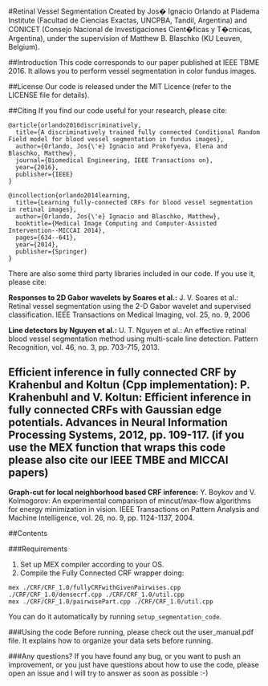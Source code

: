 #Retinal Vessel Segmentation
Created by Jos� Ignacio Orlando at Pladema Institute (Facultad de Ciencias Exactas, UNCPBA, Tandil, Argentina) and CONICET (Consejo Nacional de Investigaciones Cient�ficas y T�cnicas, Argentina), under the supervision of Matthew B. Blaschko (KU Leuven, Belgium).

##Introduction
This code corresponds to our paper published at IEEE TBME 2016. It allows you to perform vessel segmentation in color fundus images.

##License
Our code is released under the MIT Licence (refer to the LICENSE file for details).

##Citing
If you find our code useful for your research, please cite:

```
@article{orlando2016discriminatively,
  title={A discriminatively trained fully connected Conditional Random Field model for blood vessel segmentation in fundus images},
  author={Orlando, Jos{\'e} Ignacio and Prokofyeva, Elena and Blaschko, Matthew},
  journal={Biomedical Engineering, IEEE Transactions on},
  year={2016},
  publisher={IEEE}
}
```
```
@incollection{orlando2014learning,
  title={Learning fully-connected CRFs for blood vessel segmentation in retinal images},
  author={Orlando, Jos{\'e} Ignacio and Blaschko, Matthew},
  booktitle={Medical Image Computing and Computer-Assisted Intervention--MICCAI 2014},
  pages={634--641},
  year={2014},
  publisher={Springer}
}
```

There are also some third party libraries included in our code. If you use it, please cite:

**Responses to 2D Gabor wavelets by Soares et al.:** J. V. Soares et al.: Retinal vessel segmentation using the 2-D Gabor wavelet and supervised classification. IEEE Transactions on Medical Imaging, vol. 25, no. 9, 2006

**Line detectors by Nguyen et al.:** U. T. Nguyen et al.: An effective retinal blood vessel segmentation method using multi-scale line detection. Pattern Recognition, vol. 46, no. 3, pp. 703-715, 2013.

**Efficient inference in fully connected CRF by Krahenbul and Koltun (Cpp implementation)**: P. Krahenbuhl and V. Koltun: Efficient inference in fully connected CRFs with Gaussian edge potentials. Advances in Neural Information Processing Systems, 2012, pp. 109-117. (if you use the MEX function that wraps this code please also cite our IEEE TMBE and MICCAI papers)
----------------------------
**Graph-cut for local neighborhood based CRF inference:** Y. Boykov and V. Kolmogorov: An experimental comparison of mincut/max-flow algorithms for energy minimization in vision. IEEE Transactions on Pattern Analysis and Machine Intelligence, vol. 26, no. 9, pp. 1124-1137, 2004.



##Contents

###Requirements
1. Set up MEX compiler according to your OS.
2. Compile the Fully Connected CRF wrapper doing:
```
mex ./CRF/CRF_1.0/fullyCRFwithGivenPairwises.cpp ./CRF/CRF_1.0/densecrf.cpp ./CRF/CRF_1.0/util.cpp
mex ./CRF/CRF_1.0/pairwisePart.cpp ./CRF/CRF_1.0/util.cpp
```
You can do it automatically by running ```setup_segmentation_code```.

###Using the code
Before running, please check out the user_manual.pdf file. It explains how to organize your data sets before running.

###Any questions?
If you have found any bug, or you want to push an improvement, or you just have questions about how to use the code, please open an issue and I will try to answer as soon as possible :-)
